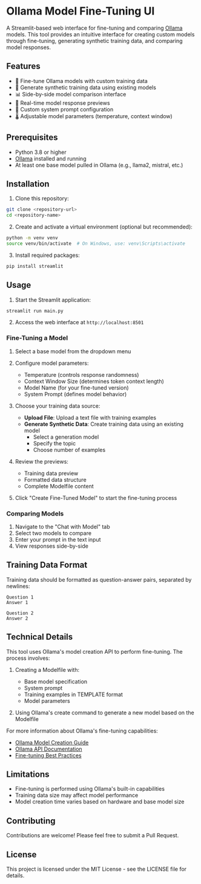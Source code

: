 # Ollama Model Fine-Tuning UI

A Streamlit-based web interface for fine-tuning and comparing [Ollama](https://ollama.ai/) models. This tool provides an intuitive interface for creating custom models through fine-tuning, generating synthetic training data, and comparing model responses.

## Features

- 🎯 Fine-tune Ollama models with custom training data
- 🤖 Generate synthetic training data using existing models
- 📊 Side-by-side model comparison interface
- 🔄 Real-time model response previews
- 📝 Custom system prompt configuration
- 🌡️ Adjustable model parameters (temperature, context window)

## Prerequisites

- Python 3.8 or higher
- [Ollama](https://ollama.ai/) installed and running
- At least one base model pulled in Ollama (e.g., llama2, mistral, etc.)

## Installation

1. Clone this repository:
```bash
git clone <repository-url>
cd <repository-name>
```

2. Create and activate a virtual environment (optional but recommended):
```bash
python -m venv venv
source venv/bin/activate  # On Windows, use: venv\Scripts\activate
```

3. Install required packages:
```bash
pip install streamlit
```

## Usage

1. Start the Streamlit application:
```bash
streamlit run main.py
```

2. Access the web interface at `http://localhost:8501`

### Fine-Tuning a Model

1. Select a base model from the dropdown menu
2. Configure model parameters:
   - Temperature (controls response randomness)
   - Context Window Size (determines token context length)
   - Model Name (for your fine-tuned version)
   - System Prompt (defines model behavior)

3. Choose your training data source:
   - **Upload File**: Upload a text file with training examples
   - **Generate Synthetic Data**: Create training data using an existing model
     - Select a generation model
     - Specify the topic
     - Choose number of examples

4. Review the previews:
   - Training data preview
   - Formatted data structure
   - Complete Modelfile content

5. Click "Create Fine-Tuned Model" to start the fine-tuning process

### Comparing Models

1. Navigate to the "Chat with Model" tab
2. Select two models to compare
3. Enter your prompt in the text input
4. View responses side-by-side

## Training Data Format

Training data should be formatted as question-answer pairs, separated by newlines:
```
Question 1
Answer 1

Question 2
Answer 2
```

## Technical Details

This tool uses Ollama's model creation API to perform fine-tuning. The process involves:

1. Creating a Modelfile with:
   - Base model specification
   - System prompt
   - Training examples in TEMPLATE format
   - Model parameters

2. Using Ollama's create command to generate a new model based on the Modelfile

For more information about Ollama's fine-tuning capabilities:
- [Ollama Model Creation Guide](https://github.com/ollama/ollama/blob/main/docs/modelfile.md)
- [Ollama API Documentation](https://github.com/ollama/ollama/blob/main/docs/api.md)
- [Fine-tuning Best Practices](https://ollama.ai/blog/ollama-models)

## Limitations

- Fine-tuning is performed using Ollama's built-in capabilities
- Training data size may affect model performance
- Model creation time varies based on hardware and base model size

## Contributing

Contributions are welcome! Please feel free to submit a Pull Request.

## License

This project is licensed under the MIT License - see the LICENSE file for details. 